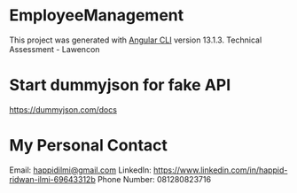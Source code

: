 # EmployeeManagement

This project was generated with [Angular CLI](https://github.com/angular/angular-cli) version 13.1.3.
Technical Assessment - Lawencon

# Start dummyjson for fake API

https://dummyjson.com/docs

# My Personal Contact

Email: happidilmi@gmail.com
LinkedIn: https://www.linkedin.com/in/happid-ridwan-ilmi-69643312b
Phone Number: 081280823716
